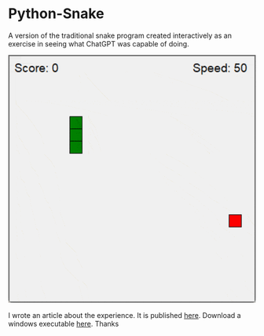 # Python-Snake
A version of the traditional snake program created interactively as an exercise in seeing what ChatGPT was capable of doing.  

![Snake in Python](https://github.com/bjazmoore/Python-Snake/blob/main/snake.gif)

I wrote an article about the experience.  It is published [here](https://bitsbytesandpieces.com/home/the-state-of-ai-coding-today).
Download a windows executable [here](https://github.com/bjazmoore/Python-Snake/releases/download/snake/snake.exe).
Thanks


